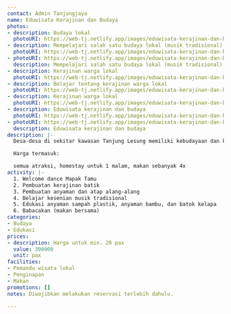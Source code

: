 ```yaml
---
contact: Admin Tanjungjaya
name: Eduwisata Kerajinan dan Budaya
photos:
- description: Budaya lokal
  photoURI: https://web-tj.netlify.app/images/eduwisata-kerajinan-dan-budaya-1.jpeg
- description: Mempelajari salah satu budaya lokal (musik tradisional)
  photoURI: https://web-tj.netlify.app/images/eduwisata-kerajinan-dan-budaya-2.jpeg
- photoURI: https://web-tj.netlify.app/images/eduwisata-kerajinan-dan-budaya-3.jpeg
  description: Mempelajari salah satu budaya lokal (musik tradisional)
- description: Kerajinan warga lokal
  photoURI: https://web-tj.netlify.app/images/eduwisata-kerajinan-dan-budaya-4.jpeg
- description: Belajar tentang kerajinan warga lokal
  photoURI: https://web-tj.netlify.app/images/eduwisata-kerajinan-dan-budaya-5.jpeg
- description: Kerajinan warga lokal
  photoURI: https://web-tj.netlify.app/images/eduwisata-kerajinan-dan-budaya-6.jpeg
- description: Eduwisata kerajinan dan budaya
  photoURI: https://web-tj.netlify.app/images/eduwisata-kerajinan-dan-budaya-6.JPG
- photoURI: https://web-tj.netlify.app/images/eduwisata-kerajinan-dan-budaya-7.JPG
  description: Eduwisata kerajinan dan budaya
description: |-
  Desa-desa di sekitar kawasan Tanjung Lesung memiliki kebudayaan dan kerajinan lokal yang unik dan menarik. Mulai dari batik khas, musik tradisional, tarian tradisional, berbagai kerajinan tangan, dsb. Mari menjelajahi dan mempelajari berbagai kesenian, budaya, dan kerajinan lokal warga desa yang pastinya seru dan menyenangkan.

  Harga termasuk:

  semua atraksi, homestay untuk 1 malam, makan sebanyak 4x
activity: |-
  1. Welcome dance Mapak Tamu
  2. Pembuatan kerajinan batik
  3. Pembuatan anyaman dan atap alang-alang
  4. Belajar kesenian musik tradisional
  5. Edukasi anyaman sampah plastik, anyaman bambu, dan batok kelapa
  6. Babacakan (makan bersama)
categories:
- Budaya
- Edukasi
prices:
- description: Harga untuk min. 20 pax
  value: 300000
  unit: pax
facilities:
- Pemandu wisata lokal
- Penginapan
- Makan
promotions: []
notes: Diwajibkan melakukan reservasi terlebih dahulu.

---
```

